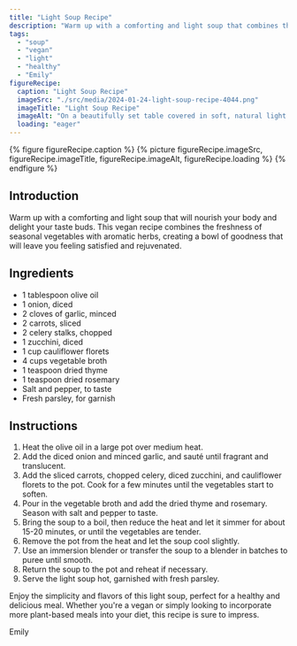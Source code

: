 ```yaml
---
title: "Light Soup Recipe"
description: "Warm up with a comforting and light soup that combines the freshness of seasonal vegetables with aromatic herbs. This vegan recipe is perfect for a healthy and delicious meal."
tags:
  - "soup"
  - "vegan"
  - "light"
  - "healthy"
  - "Emily"
figureRecipe: 
  caption: "Light Soup Recipe"
  imageSrc: "./src/media/2024-01-24-light-soup-recipe-4044.png"
  imageTitle: "Light Soup Recipe"
  imageAlt: "On a beautifully set table covered in soft, natural light sits a bowl filled to the brim with a light and creamy vegetable soup. The soup is garnished with fresh parsley, adding a vibrant green pop to the dish. Floating within the soup are diced carrots, chopped celery, and diced zucchini, the colors naturally contrasting the smooth creaminess of the soup. The scented air is filled with the aroma of dried thyme and rosemary. Beside the bowl is a spoon, ready to stir the aromatic ingredients and invite the first comforting sip. The ambience is one of simple elegance, offering no distractions from the enjoyment of this light and luxurious vegan meal."
  loading: "eager"
---
```


{% figure figureRecipe.caption %}
{% picture figureRecipe.imageSrc, figureRecipe.imageTitle, figureRecipe.imageAlt, figureRecipe.loading %}
{% endfigure %}

## Introduction

Warm up with a comforting and light soup that will nourish your body and delight your taste buds. This vegan recipe combines the freshness of seasonal vegetables with aromatic herbs, creating a bowl of goodness that will leave you feeling satisfied and rejuvenated.

## Ingredients

- 1 tablespoon olive oil
- 1 onion, diced
- 2 cloves of garlic, minced
- 2 carrots, sliced
- 2 celery stalks, chopped
- 1 zucchini, diced
- 1 cup cauliflower florets
- 4 cups vegetable broth
- 1 teaspoon dried thyme
- 1 teaspoon dried rosemary
- Salt and pepper, to taste
- Fresh parsley, for garnish

## Instructions

1. Heat the olive oil in a large pot over medium heat.
2. Add the diced onion and minced garlic, and sauté until fragrant and translucent.
3. Add the sliced carrots, chopped celery, diced zucchini, and cauliflower florets to the pot. Cook for a few minutes until the vegetables start to soften.
4. Pour in the vegetable broth and add the dried thyme and rosemary. Season with salt and pepper to taste.
5. Bring the soup to a boil, then reduce the heat and let it simmer for about 15-20 minutes, or until the vegetables are tender.
6. Remove the pot from the heat and let the soup cool slightly.
7. Use an immersion blender or transfer the soup to a blender in batches to puree until smooth.
8. Return the soup to the pot and reheat if necessary.
9. Serve the light soup hot, garnished with fresh parsley.

Enjoy the simplicity and flavors of this light soup, perfect for a healthy and delicious meal. Whether you're a vegan or simply looking to incorporate more plant-based meals into your diet, this recipe is sure to impress.

Emily

